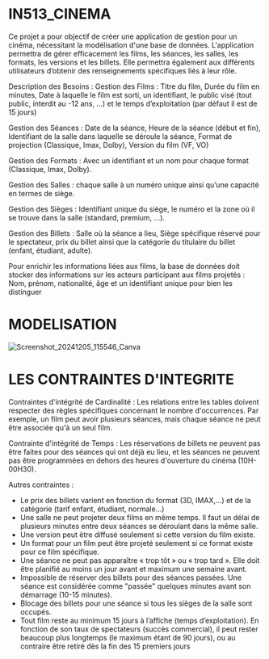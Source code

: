 # IN513_CINEMA

Ce projet a pour objectif de créer une application de gestion pour un cinéma, nécessitant la modélisation d'une base de données. L'application permettra de gérer efficacement les films, les séances, les salles, les formats, les versions et les billets. Elle permettra également aux différents utilisateurs d’obtenir des renseignements spécifiques liés à leur rôle.

Description des Besoins :
Gestion des Films : Titre du film, Durée du film en minutes, Date à laquelle le film est sorti, un identifiant, le public visé (tout public, interdit au -12 ans, …) et le temps d’exploitation (par défaut il est de 15 jours)

Gestion des Séances :  Date de la séance, Heure de la séance (début et fin), Identifiant de la salle dans laquelle se déroule la séance, Format de projection (Classique, Imax, Dolby), Version du film (VF, VO)

Gestion des Formats : Avec un identifiant et un nom pour chaque format (Classique, Imax, Dolby).

Gestion des Salles : chaque salle à un numéro unique ainsi qu’une capacité en termes de siège.

Gestion des Sièges : Identifiant unique du siège, le numéro et la zone où il se trouve dans la salle (standard, premium, …).

Gestion des Billets : Salle où la séance a lieu, Siège spécifique réservé pour le spectateur, prix du billet ainsi que la catégorie du titulaire du billet (enfant, étudiant, adulte).

Pour enrichir les informations liées aux films, la base de données doit stocker des informations sur les acteurs participant aux films projetés : Nom, prénom, nationalité, âge et un identifiant unique pour bien les distinguer

# MODELISATION 

![Screenshot_20241205_115546_Canva](https://github.com/user-attachments/assets/a506e69b-d35e-4c53-8d86-e2b6ca81fe5a)

# LES CONTRAINTES D'INTEGRITE 

Contraintes d'intégrité de Cardinalité :
Les relations entre les tables doivent respecter des règles spécifiques concernant le nombre d'occurrences. Par exemple, un film peut avoir plusieurs séances, mais chaque séance ne peut être associée qu'à un seul film.

Contrainte d'intégrité de Temps :
Les réservations de billets ne peuvent pas être faites pour des séances qui ont déjà eu lieu, et les séances ne peuvent pas être programmées en dehors des heures d'ouverture du cinéma (10H-00H30).

Autres contraintes :
- Le prix des billets varient en fonction du format (3D, IMAX,...) et de la catégorie (tarif enfant, étudiant, normale…)
- Une salle ne peut projeter deux films en même temps. Il faut un délai de plusieurs minutes entre deux séances se déroulant dans la même salle.
- Une version peut être diffusé seulement si cette version du film existe.
- Un format pour un film peut être projeté seulement si ce format existe pour ce film spécifique. 
- Une séance ne peut pas apparaître « trop tôt » ou « trop tard ». Elle doit être planifié au moins un jour avant et maximum une semaine avant.
- Impossible de réserver des billets pour des séances passées. Une séance est considérée comme "passée" quelques minutes avant son démarrage (10-15 minutes).
- Blocage des billets pour une séance si tous les sièges de la salle sont occupés. 
- Tout film reste au minimum 15 jours à l’affiche (temps d’exploitation). En fonction de son taux de spectateurs (succès commercial), il peut rester beaucoup plus longtemps (le maximum étant de 90 jours), ou au contraire être retiré dès la fin des 15 premiers jours
